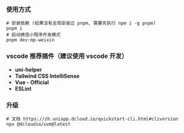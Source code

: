 ### 使用方式

```shell
# 安装依赖 (如果没有全局安装过 pnpm, 需要先执行 npm i -g pnpm)
pnpm i
# 启动微信小程序开发模式
pnpm dev:mp-weixin
```

### vscode 推荐插件（建议使用 vscode 开发）

- **uni-helper**
- **Tailwind CSS IntelliSense**
- **Vue - Official**
- **ESLint**

### 升级

```shell
# 文档 https://zh.uniapp.dcloud.io/quickstart-cli.html#cliversion
npx @dcloudio/uvm@latest
```
